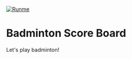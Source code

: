 [![Runme](https://runme.io/static/button.svg)](https://runme.io/run?app_id=ff29fd8d-ca17-42a6-ab6f-bb67c1d8b0d7)

# Badminton Score Board

Let's play badminton!